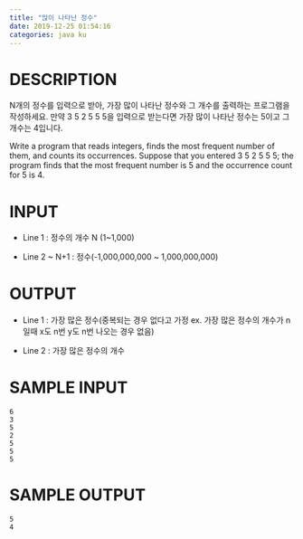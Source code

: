 ```yaml
---
title: "많이 나타난 정수"
date: 2019-12-25 01:54:16
categories: java ku
---
```


# DESCRIPTION
N개의 정수를 입력으로 받아, 가장 많이 나타난 정수와 그 개수를 출력하는 프로그램을 작성하세요. 만약  3 5 2 5 5 5을 입력으로 받는다면 가장 많이 나타난 정수는 5이고 그 개수는 4입니다.

Write a program that reads integers, finds the most frequent number of them, and counts its occurrences. Suppose that you entered 3 5 2 5 5 5; the program finds that the most frequent number is 5 and the occurrence count for 5 is 4.

 

# INPUT
* Line 1 : 정수의 개수 N (1~1,000)

* Line 2 ~ N+1 : 정수(-1,000,000,000 ~ 1,000,000,000)

 

# OUTPUT
* Line 1 : 가장 많은 정수(중복되는 경우 없다고 가정 ex. 가장 많은 정수의 개수가 n일때 x도 n번 y도 n번 나오는 경우 없음)

* Line 2 : 가장 많은 정수의 개수

 

# SAMPLE INPUT
```
6
3
5
2
5
5
5
```

# SAMPLE OUTPUT
```
5
4
```

<script src="https://gist.github.com/DetegiCE/62993b5e731c84e0718c0f63beeb3d7a.js"></script>
